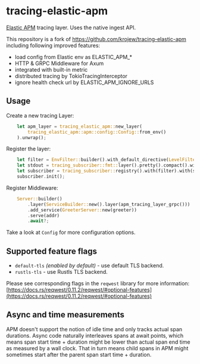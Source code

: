 # tracing-elastic-apm

[Elastic APM](https://www.elastic.co/apm) tracing layer. Uses the native ingest API.

This repository is a fork of https://github.com/krojew/tracing-elastic-apm including following improved features:

 - load config from Elastic env as ELASTIC_APM_*
 - HTTP & GRPC Middleware for Axum
 - integrated with built-in metric
 - distributed tracing by TokioTracingInterceptor
 - ignore health check url by ELASTIC_APM_IGNORE_URLS

## Usage

Create a new tracing Layer:

```rust
    let apm_layer = tracing_elastic_apm::new_layer(
        tracing_elastic_apm::apm::config::Config::from_env()
    ).unwrap();
```

Register the layer:

```rust
    let filter = EnvFilter::builder().with_default_directive(LevelFilter::INFO.into()).from_env_lossy();
    let stdout = tracing_subscriber::fmt::layer().pretty().compact().with_level(true);
    let subscriber = tracing_subscriber::registry().with(filter).with(stdout).with(apm_layer);
    subscriber.init();  
```

Register Middleware:
```rust
    Server::builder()
        .layer(ServiceBuilder::new().layer(apm_tracing_layer_grpc()))
        .add_service(GreeterServer::new(greeter))
        .serve(addr)
        .await?;
```


Take a look at `Config` for more configuration options.

## Supported feature flags

- `default-tls` _(enabled by default)_ - use default TLS backend.
- `rustls-tls` - use Rustls TLS backend.

Please see corresponding flags in the `reqwest` library for more information:
[https://docs.rs/reqwest/0.11.2/reqwest/#optional-features](https://docs.rs/reqwest/0.11.2/reqwest/#optional-features)

## Async and time measurements

APM doesn't support the notion of idle time and only tracks actual span durations. Async code naturally interleaves
spans at await points, which means span start time + duration might be lower than actual span end time as measured by a
wall clock. That in turn means child spans in APM might sometimes start after the parent span start time + duration.
